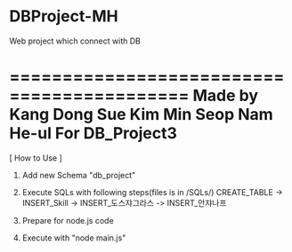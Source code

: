 # DBProject-MH
Web project which connect with DB

===========================================
Made by Kang Dong Sue
        Kim Min Seop
        Nam He-ul
For DB_Project3
===========================================
[ How to Use ]
1) Add new Schema "db_project"
2) Execute SQLs with following steps(files is in /SQLs/)
   CREATE_TABLE ->
   INSERT_Skill ->
   INSERT_도스쟈그라스 ->
   INSERT_안쟈나프
   
3) Prepare for node.js code
4) Execute with "node main.js"

